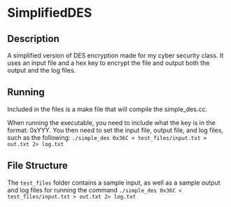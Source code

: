 # SimplifiedDES

## Description

A simplified version of DES encryption made for my cyber security class. It uses an input file and a hex key to encrypt the file and output both the output and the log files.

## Running

Included in the files is a make file that will compile the simple_des.cc.

When running the executable, you need to include what the key is in the format: 0xYYY. You then need to set the input file, output file, and log files, such as the following: ```./simple_des 0x36C < test_files/input.txt > out.txt 2> log.txt```

## File Structure

The `test_files` folder contains a sample input, as well as a sample output and log files for running the command ```./simple_des 0x36C < test_files/input.txt > out.txt 2> log.txt```